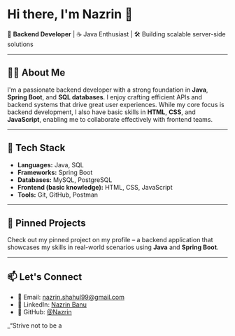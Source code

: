 # Hi there, I'm Nazrin 👋

🎯 **Backend Developer** | ☕ Java Enthusiast | 🛠️ Building scalable server-side solutions

---

## 👩‍💻 About Me

I'm a passionate backend developer with a strong foundation in **Java**, **Spring Boot**, and **SQL databases**. I enjoy crafting efficient APIs and backend systems that drive great user experiences. While my core focus is backend development, I also have basic skills in **HTML**, **CSS**, and **JavaScript**, enabling me to collaborate effectively with frontend teams.

---

## 🧰 Tech Stack

- **Languages:** Java, SQL  
- **Frameworks:** Spring Boot  
- **Databases:** MySQL, PostgreSQL  
- **Frontend (basic knowledge):** HTML, CSS, JavaScript  
- **Tools:** Git, GitHub, Postman

---

## 📌 Pinned Projects

Check out my pinned project on my profile – a backend application that showcases my skills in real-world scenarios using **Java** and **Spring Boot**.

---

## 📫 Let's Connect

- 📧 Email: [nazrin.shahul99@gmail.com](mailto:nazrin.shahul99@gmail.com)  
- 💼 LinkedIn: [Nazrin Banu](https://www.linkedin.com/in/nazrin-banu)  
- 🐙 GitHub: [@Nazrin](https://github.com/nazrinbanu)

_“Strive not to be a
